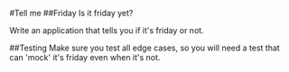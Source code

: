 #Tell me
##Friday
Is it friday yet?

Write an application that tells you if it's friday or not.

##Testing
Make sure you test all edge cases, so you will need a test that can 'mock' it's friday even when it's not.